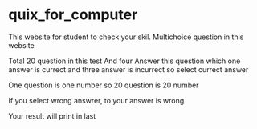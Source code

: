 # quix_for_computer
This website for student to check your skil.
Multichoice question in this website

Total 20 question in this test
And four Answer this question which one answer is currect and three answer is incurrect
so select currect answer

One question is one number so 20 question is 20 number

If you select wrong answrer,  to your answer is wrong

Your result will print in last
